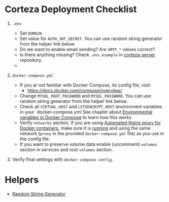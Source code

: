 # Corteza Deployment Checklist 

 1. `.env`
    - Set `DOMAIN`
    - Set value for `AUTH_JWT_SECRET`.
      You can use random string generator from the helper link below.
    - Do we want to enable email sending? 
      Are `SMTP_*` values correct?
    - Is there anything missing? 
      Check `.env.example` in 
      [corteza-server](https://github.com/cortezaproject/corteza-server) repository.
    - 
 1. `docker-compose.yml`
    - If you ar not familiar with Docker Compose, its config file, visit:
      - https://docs.docker.com/compose/overview/
    - Change `MYSQL_ROOT_PASSWORD` and `MYSQL_PASSWORD`.
      You can use random string generator from the helper link below.
    - Check all `VIRTUAL_HOST` and `LETSENCRYPT_HOST` environment variables in your `docker-compose.yml
      See chapter about [Environmental variables in Docker Compose](https://docs.docker.com/compose/environment-variables/)
      to learn how this works
    - Verify `networks` section. 
      If you are using [Automated Nginx proxy for Docker containers](https://github.com/jwilder/nginx-proxy),
      make sure it is [running](nginx-proxy.md) and using the same network (`proxy` in the provided `docker-compose.yml` 
      file) as you use in the config file.
    - If you want to preserve volume data enable (uncomment) `volumes` section in services 
      and root `volumes` section.

 1. Verify final settings with `docker-compose config`.

# Helpers

 - [Random String Generator](https://www.random.org/strings/?num=20&len=20&digits=on&upperalpha=on&loweralpha=on&unique=on&format=plain&rnd=new)
